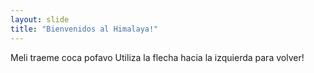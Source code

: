 ```yaml
---
layout: slide
title: "Bienvenidos al Himalaya!"
---
```

Meli traeme coca pofavo
Utiliza la flecha hacia la izquierda para volver!
